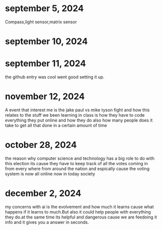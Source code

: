 # september 5, 2024
Compass,light sensor,matrix sensor
# september 10, 2024

# september 11, 2024 
 the github entry was cool went good setting it up.
# november 12, 2024 
A event that interest me is the jake paul vs mike tyson fight and how this relates to the stuff we been learning in class is how they have to code everything they put online and how they do also how many people does it take to get all that done in a certain amount of time 
# october 28, 2024
the reason why computer science and technology has a big role to do with this election its cause they have to keep track of all the votes coming in from every where from around the nation and espically cause the voting system is now all online now in today society 
# december 2, 2024
my concerns with ai is the evolvement and how much it learns cause what happens if it learns to much.But also it could help people with everything they do.at the same time its helpful and dangerous cause we are feedoing it info and it gives you a answer in seconds.
